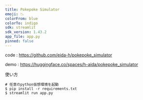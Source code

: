 ```yaml
---
title: Pokepoke Simulator
emoji: 📉
colorFrom: blue
colorTo: indigo
sdk: streamlit
sdk_version: 1.43.2
app_file: app.py
pinned: false
---
```



code : https://github.com/eida-h/pokepoke_simulator

demo : https://huggingface.co/spaces/h-aida/pokepoke_simulator

使い方
```
# 任意のpython仮想環境を起動
$ pip install -r requirements.txt
$ streamlit run app.py
```
